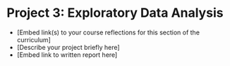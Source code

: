 # Project 3: Exploratory Data Analysis

- [Embed link(s) to your course reflections for this section of the curriculum]
- [Describe your project briefly here]
- [Embed link to written report here]

